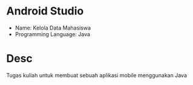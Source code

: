 # Android Studio
* Name: Kelola Data Mahasiswa
* Programming Language: Java

# Desc
Tugas kuliah untuk membuat sebuah aplikasi mobile menggunakan Java
